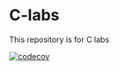 # C-labs
This repository is for C labs

[![codecov](https://codecov.io/gh/DaniilAndCo/C-labs/branch/main/graph/badge.svg?token=NEL9XY86IV)](https://codecov.io/gh/DaniilAndCo/C-labs)
